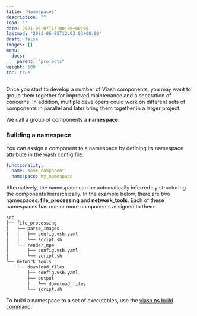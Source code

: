 ```yaml
---
title: "Namespaces"
description: ""
lead: ""
date: 2021-06-07T14:00:00+00:00
lastmod: "2021-06-25T12:03:03+00:00"
draft: false
images: []
menu:
  docs:
    parent: "projects"
weight: 100
toc: true
---
```




Once you start to develop a number of Viash components, you may want to
group them together for improved maintenance and a separation of
concerns. In addition, multiple developers could work on different sets
of components in parallel and later bring them together in a larger
project.

We call a group of components a **namespace**.

### Building a namespace

You can assign a component to a namespace by defining its namespace
attribute in the [viash config file](/docs/reference_config/config):

``` yaml
functionality:
  name: some_component
  namespace: my_namespace
```

Alternatively, the namespace can be automatically inferred by
structuring the components hierarchically. In the example below, there
are two namespaces: **file\_processing** and **network\_tools**. Each of
these namespaces has one or more components assigned to them:

``` bash
src
├── file_processing
│   ├── parse_images
│   │   ├── config.vsh.yaml
│   │   └── script.sh
│   └── render_mp4
│       ├── config.vsh.yaml
│       └── script.sh
└── network_tools
    └── download_files
        ├── config.vsh.yaml
        ├── output
        │   └── download_files
        └── script.sh
```

To build a namespace to a set of executables, use the [viash ns build
command](/docs/reference_commands/ns-build).
